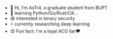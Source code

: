 - 🔭 Hi, I’m AsTr4, a graduate student from BUPT
- 🌱 learning Python/Go/Rust/C#...
- 😄 interested in binary security
- ⚡ currently researching deep learning
- 😍 Fun fact: I'm a loyal ACG fan❤
